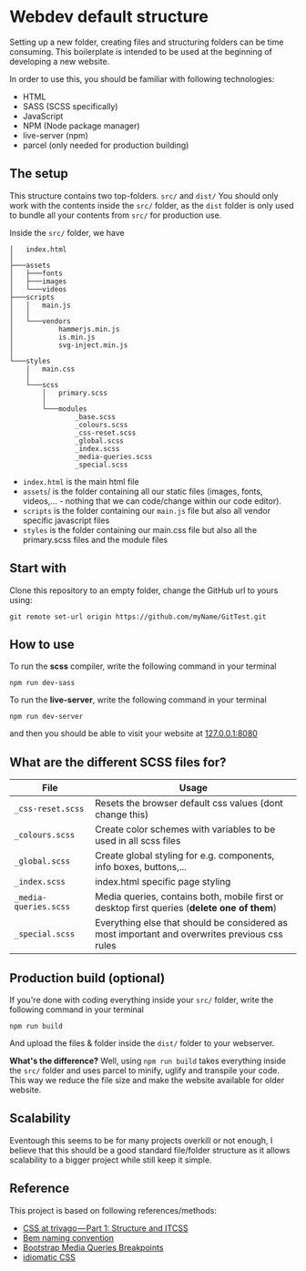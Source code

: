 # Webdev default structure

Setting up a new folder, creating files and structuring folders can be time consuming. This boilerplate is intended to be used at the beginning of developing a new website.

In order to use this, you should be familiar with following technologies:
- HTML
- SASS (SCSS specifically)
- JavaScript
- NPM (Node package manager)
- live-server (npm)
- parcel (only needed for production building)

## The setup

This structure contains two top-folders. 
`src/` and `dist/`
You should only work with the contents inside the `src/` folder, as the `dist` folder is only used to bundle all your contents from `src/` for production use.

Inside the `src/` folder, we have

    │   index.html
    │
    ├───assets
    │   ├───fonts
    │   ├───images
    │   └───videos
    ├───scripts
    │   │   main.js
    │   │
    │   └───vendors
    │           hammerjs.min.js
    │           is.min.js
    │           svg-inject.min.js
    │
    └───styles
        │   main.css
        │
        └───scss
            │   primary.scss
            │
            └───modules
                    _base.scss
                    _colours.scss
                    _css-reset.scss
                    _global.scss
                    _index.scss
                    _media-queries.scss
                    _special.scss

- `index.html` is the main html file
- `assets`/ is the folder containing all our static files (images, fonts, videos,... - nothing that we can code/change within our code editor).
- `scripts` is the folder containing our `main.js` file but also all vendor specific javascript files
- `styles` is the folder containing our main.css file but also all the primary.scss files and the module files


## Start with
Clone this repository to an empty folder, change the GitHub url to yours using:

    git remote set-url origin https://github.com/myName/GitTest.git
    
## How to use
To run the **scss** compiler, write the following command in your terminal

    npm run dev-sass 
To run the **live-server**, write the following command in your terminal

    npm run dev-server
and then you should be able to visit your website at [127.0.0.1:8080](127.0.0.1:8080)


## What are the different SCSS files for?
|File                         |Usage                         |
|-----------------|-----------------------------|
|`_css-reset.scss`|Resets the browser default css values   (dont change this)         |
|`_colours.scss`  |Create color schemes with variables to be used in all scss files            |
|`_global.scss`   |Create global styling for e.g. components, info boxes, buttons,...|
|`_index.scss`   |index.html specific page styling|
|`_media-queries.scss`   |Media queries, contains both, mobile first or desktop first queries (**delete one of them**)|
|`_special.scss`   |Everything else that should be considered as most important and overwrites previous css rules|

## Production build (optional)
If you're done with coding everything inside your `src/` folder, write the following command in your terminal

    npm run build
   
   And upload the files & folder inside the `dist/` folder to your webserver.
   
**What's the difference?**
Well, using `npm run build` takes everything inside the  `src/` folder and uses parcel to minify, uglify and transpile your code. This way we reduce the file size and make the website available for older website.

## Scalability

Eventough this seems to be for many projects overkill or not enough, I believe that this should be a good standard file/folder structure as it allows scalability to a bigger project while still keep it simple.



## Reference

This project is based on following references/methods:
- [CSS at trivago — Part 1: Structure and ITCSS](https://medium.com/@pistenprinz/css-at-trivago-part-1-structure-and-itcss-52f63ed557ca) 
- [Bem naming convention](https://en.bem.info/)
- [Bootstrap Media Queries Breakpoints](https://v4-alpha.getbootstrap.com/layout/overview/#responsive-breakpoints)
- [idiomatic CSS](https://github.com/necolas/idiomatic-css)

